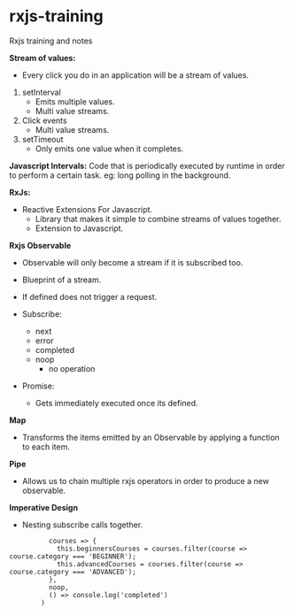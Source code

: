 # rxjs-training
Rxjs training and notes

**Stream of values:**
- Every click you do in an application will be a stream of values.
1. setInterval
    - Emits multiple values.
    - Multi value streams.
2. Click events
    - Multi value streams.
3. setTimeout
    - Only emits one value when it completes.

**Javascript Intervals:**
Code that is periodically executed by runtime in order to perform a certain task.
eg: long polling in the background. 

**RxJs:**
- Reactive Extensions For Javascript.
    - Library that makes it simple to combine streams of values together.
    - Extension to Javascript.

**Rxjs Observable**
- Observable will only become a stream if it is subscribed too.
- Blueprint of a stream.
- If defined does not trigger a request.
- Subscribe:
    - next
    - error
    - completed
    - noop
        - no operation
    
- Promise:
    - Gets immediately executed once its defined.
    
**Map**
- Transforms the items emitted by an Observable by applying a function to each item.

**Pipe**
- Allows us to chain multiple rxjs operators in order to produce a new observable.

**Imperative Design**
- Nesting subscribe calls together.

```courses$.subscribe(
          courses => {
            this.beginnersCourses = courses.filter(course => course.category === 'BEGINNER');
            this.advancedCourses = courses.filter(course => course.category === 'ADVANCED');
          },
          noop,
          () => console.log('completed')
        )
    
    

